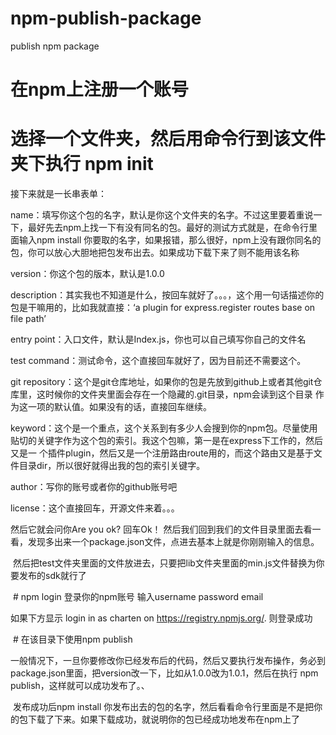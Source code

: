 # npm-publish-package
publish npm package

# 在npm上注册一个账号

# 选择一个文件夹，然后用命令行到该文件夹下执行 npm init

  接下来就是一长串表单：

  name：填写你这个包的名字，默认是你这个文件夹的名字。不过这里要着重说一下，最好先去npm上找一下有没有同名的包。最好的测试方式就是，在命令行里面输入npm install 你要取的名字，如果报错，那么很好，npm上没有跟你同名的包，你可以放心大胆地把包发布出去。如果成功下载下来了则不能用该名称

  version：你这个包的版本，默认是1.0.0

  description：其实我也不知道是什么，按回车就好了。。。，这个用一句话描述你的包是干嘛用的，比如我就直接：‘a plugin for express.register routes                base on file path’

  entry point：入口文件，默认是Index.js，你也可以自己填写你自己的文件名

  test command：测试命令，这个直接回车就好了，因为目前还不需要这个。

  git repository：这个是git仓库地址，如果你的包是先放到github上或者其他git仓库里，这时候你的文件夹里面会存在一个隐藏的.git目录，npm会读到这个目录                  作为这一项的默认值。如果没有的话，直接回车继续。

  keyword：这个是一个重点，这个关系到有多少人会搜到你的npm包。尽量使用贴切的关键字作为这个包的索引。我这个包嘛，第一是在express下工作的，然后又是一           个插件plugin，然后又是一个注册路由route用的，而这个路由又是基于文件目录dir，所以很好就得出我的包的索引关键字。

  author：写你的账号或者你的github账号吧

  license：这个直接回车，开源文件来着。。。

  然后它就会问你Are you ok?
  回车Ok！
  然后我们回到我们的文件目录里面去看一看，发现多出来一个package.json文件，点进去基本上就是你刚刚输入的信息。
  
  然后把test文件夹里面的文件放进去，只要把lib文件夹里面的min.js文件替换为你要发布的sdk就行了
  
  # npm login 登录你的npm账号 输入username password email
  
  如果下方显示 login in as charten on https://registry.npmjs.org/. 则登录成功

  # 在该目录下使用npm publish
  
  一般情况下，一旦你要修改你已经发布后的代码，然后又要执行发布操作，务必到package.json里面，把version改一下，比如从1.0.0改为1.0.1，然后在执行     npm publish，这样就可以成功发布了。、
  
  发布成功后npm install 你发布出去的包的名字，然后看看命令行里面是不是把你的包下载了下来。如果下载成功，就说明你的包已经成功地发布在npm上了


